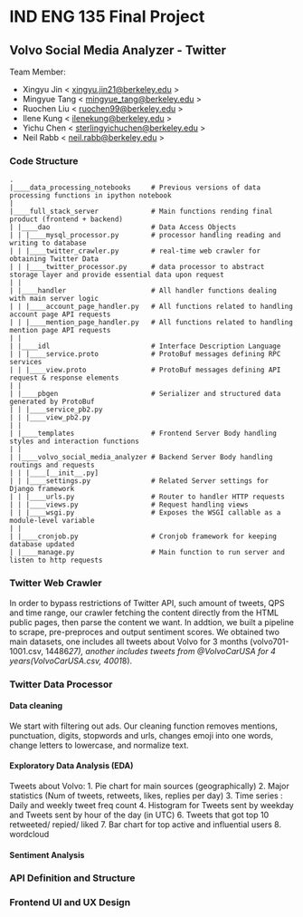 # IND ENG 135 Final Project

## Volvo Social Media Analyzer - Twitter

Team Member:

- Xingyu Jin < xingyu.jin21@berkeley.edu >
- Mingyue Tang < mingyue_tang@berkeley.edu >
- Ruochen Liu < ruochen99@berkeley.edu >
- Ilene Kung < ilenekung@berkeley.edu >
- Yichu Chen < sterlingyichuchen@berkeley.edu >
- Neil Rabb < neil.rabb@berkeley.edu >

### Code Structure

```
.
|____data_processing_notebooks     # Previous versions of data processing functions in ipython notebook
|
|____full_stack_server             # Main functions rending final product (frontend + backend)
| |____dao                         # Data Access Objects
| | |____mysql_processor.py        # processor handling reading and writing to database
| | |____twitter_crawler.py        # real-time web crawler for obtaining Twitter Data
| | |____twitter_processor.py      # data processor to abstract storage layer and provide essential data upon request
| |
| |____handler                     # All handler functions dealing with main server logic
| | |____account_page_handler.py   # All functions related to handling account page API requests
| | |____mention_page_handler.py   # All functions related to handling mention page API requests
| |
| |____idl                         # Interface Description Language
| | |____service.proto             # ProtoBuf messages defining RPC services
| | |____view.proto                # ProtoBuf messages defining API request & response elements
| |
| |____pbgen                       # Serializer and structured data generated by ProtoBuf
| | |____service_pb2.py            
| | |____view_pb2.py
| |
| |____templates                   # Frontend Server Body handling styles and interaction functions
| |
| |____volvo_social_media_analyzer # Backend Server Body handling routings and requests
| | |____[__init__.py]             
| | |____settings.py               # Related Server settings for Django framework
| | |____urls.py                   # Router to handler HTTP requests
| | |____views.py                  # Request handling views
| | |____wsgi.py                   # Exposes the WSGI callable as a module-level variable
| |
| |____cronjob.py                  # Cronjob framework for keeping database updated
| |____manage.py                   # Main function to run server and listen to http requests
```

### Twitter Web Crawler

In order to bypass restrictions of Twitter API, such amount of tweets, QPS and time range, our crawler fetching the content directly from the HTML public pages, then parse the content we want. In addtion, we built a pipeline to scrape, pre-preproces and output sentiment scores. We obtained two main datasets, one includes all tweets about Volvo for 3 months (volvo701-1001.csv, 14486*27), another includes tweets from @VolvoCarUSA for 4 years(VolvoCarUSA.csv, 4001*8). 

### Twitter Data Processor

#### Data cleaning 
We start with filtering out ads. Our cleaning function removes mentions, punctuation, digits, stopwords and urls, changes emoji into one words, change letters to lowercase, and normalize text. 

#### Exploratory Data Analysis (EDA)
  Tweets about Volvo: 
    1. Pie chart for main sources (geographically) 
    2. Major statistics (Num of tweets, retweets, likes, replies per day) 
    3. Time series : Daily and weekly tweet freq count 
    4. Histogram for Tweets sent by weekday and Tweets sent by hour of the day (in UTC) 
    6. Tweets that got top 10 retweeted/ repied/ liked 
    7. Bar chart for top active and influential users 
    8. wordcloud 
    

#### Sentiment Analysis


### API Definition and Structure

### Frontend UI and UX Design

